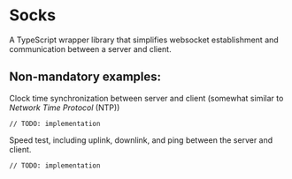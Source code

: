 # Socks
A TypeScript wrapper library that simplifies websocket establishment and communication between a server and client.

## Non-mandatory examples:

Clock time synchronization between server and client (somewhat similar to _Network Time Protocol_ (NTP))

```tsx
// TODO: implementation
```

Speed test, including uplink, downlink, and ping between the server and client.

```tsx
// TODO: implementation
```
